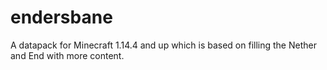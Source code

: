 # endersbane
A datapack for Minecraft 1.14.4 and up which is based on filling the Nether and End with more content.
